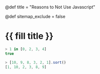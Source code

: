 @def title = "Reasons to Not Use Javascript"

@def sitemap_exclude = false

# {{ fill title }}

```javascript
> 1 in [0, 2, 3, 4]
true
```

```javascript
> [10, 9, 8, 3, 2, 1].sort()
[1, 10, 2, 3, 8, 9]
```